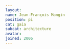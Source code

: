 ```yaml
---
layout:
name: Jean-François Mangin
position: pi
cat: gaia
subcat: architecture
avatar:
joined: 2006
---
```


